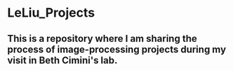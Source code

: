 # LeLiu_Projects

## This is a repository where I am sharing the process of image-processing projects during my visit in Beth Cimini's lab.
